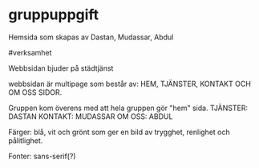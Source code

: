 # gruppuppgift
Hemsida som skapas av Dastan, Mudassar, Abdul

#verksamhet

Webbsidan bjuder på städtjänst

webbsidan är multipage som består av: HEM, TJÄNSTER, KONTAKT OCH OM OSS SIDOR.

Gruppen kom överens med att hela gruppen gör "hem" sida.
TJÄNSTER: DASTAN
KONTAKT: MUDASSAR
OM OSS: ABDUL

Färger: blå, vit och grönt som ger en bild av trygghet, renlighet och pålitlighet.

Fonter: sans-serif(?)
